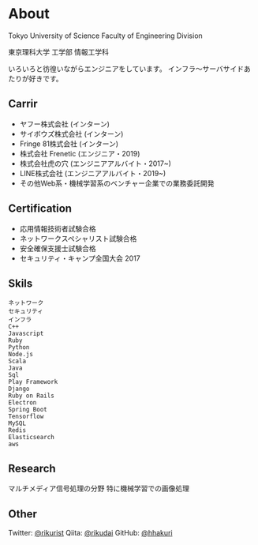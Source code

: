 # About

Tokyo University of Science
Faculty of Engineering Division

東京理科大学 工学部 情報工学科

いろいろと彷徨いながらエンジニアをしています。
インフラ～サーバサイドあたりが好きです。

## Carrir
- ヤフー株式会社 (インターン)
- サイボウズ株式会社 (インターン)
- Fringe 81株式会社 (インターン)
- 株式会社 Frenetic (エンジニア・2019)
- 株式会社虎の穴 (エンジニアアルバイト・2017~)
- LINE株式会社 (エンジニアアルバイト・2019~)
- その他Web系・機械学習系のベンチャー企業での業務委託開発

## Certification
- 応用情報技術者試験合格
- ネットワークスペシャリスト試験合格
- 安全確保支援士試験合格
- セキュリティ・キャンプ全国大会 2017

## Skils
```
ネットワーク
セキュリティ
インフラ
C++
Javascript
Ruby
Python
Node.js
Scala
Java
Sql
Play Framework
Django
Ruby on Rails
Electron
Spring Boot
Tensorflow
MySQL
Redis
Elasticsearch
aws
```

## Research
マルチメディア信号処理の分野
特に機械学習での画像処理

## Other
Twitter: [@rikurist](https://twitter.com/rikulist)
Qiita: [@rikudai](https://qiita.com/rikudai)
GitHub: [@hhakuri](https://github.com/hhakuri)
